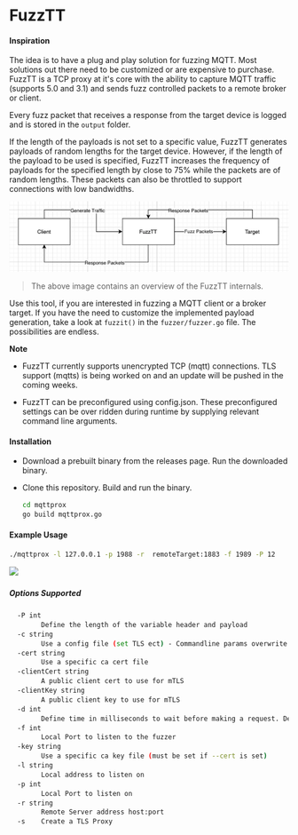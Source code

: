 # FuzzTT

#### Inspiration

The idea is to have a plug and play solution for fuzzing MQTT. Most solutions out there need to be customized or are expensive to purchase. FuzzTT is a TCP proxy at it's core with the ability to capture MQTT traffic (supports 5.0 and 3.1) and sends fuzz controlled packets to a remote broker or client.

Every fuzz packet that receives a response from the target device is logged and is stored in the ```output``` folder. 

If the length of the payloads is not set to a specific value, FuzzTT generates payloads of random lengths for the target device. However, if the length of the payload to be used is specified, FuzzTT increases the frequency of payloads for the specified length by close to 75% while the packets are of random lengths. These packets can also be throttled to support connections with low bandwidths. 

<img src="./mqttprox/assets/arch.png">

> The above image contains an overview of the FuzzTT internals.

Use this tool, if you are interested in fuzzing a MQTT client or a broker target. If you have the need to customize the implemented payload generation, take a look at ```fuzzit()``` in the ```fuzzer/fuzzer.go``` file. The possibilities are endless. 

**Note**

+ FuzzTT currently supports unencrypted TCP (mqtt) connections. TLS support (mqtts) is being worked on and an update will be pushed in the coming weeks.

+ FuzzTT can be preconfigured using config.json. These preconfigured settings can be over ridden during runtime by supplying relevant command line arguments.

#### Installation

+ Download a prebuilt binary from the releases page. Run the downloaded binary.

+ Clone this repository. Build and run the binary.
  
  ```bash
  cd mqttprox
  go build mqttprox.go
  ```

#### Example Usage

```bash
./mqttprox -l 127.0.0.1 -p 1988 -r  remoteTarget:1883 -f 1989 -P 12
```

<img src="./mqttprox/assets/getstarted.gif">

##### Options Supported

```bash
  -P int
        Define the length of the variable header and payload
  -c string
        Use a config file (set TLS ect) - Commandline params overwrite config file
  -cert string
        Use a specific ca cert file
  -clientCert string
        A public client cert to use for mTLS
  -clientKey string
        A public client key to use for mTLS
  -d int
        Define time in milliseconds to wait before making a request. Default vaue is 0 seconds (default 1)
  -f int
        Local Port to listen to the fuzzer
  -key string
        Use a specific ca key file (must be set if --cert is set)
  -l string
        Local address to listen on
  -p int
        Local Port to listen on
  -r string
        Remote Server address host:port
  -s    Create a TLS Proxy
```
